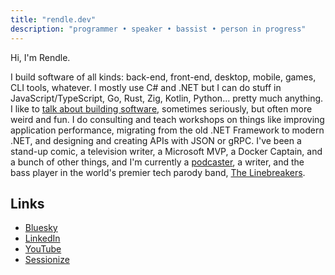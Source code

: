 ```yaml
---
title: "rendle.dev"
description: "programmer • speaker • bassist • person in progress"
---
```


Hi, I'm Rendle.

I build software of all kinds: back-end, front-end, desktop, mobile,
games, CLI tools, whatever. I mostly use C# and .NET but I can do stuff
in JavaScript/TypeScript, Go, Rust, Zig, Kotlin, Python... pretty much
anything. I like to
[talk about building software](/talks/), sometimes seriously,
but often more weird and fun. I do consulting and teach workshops on
things like improving application performance, migrating from the old
.NET Framework to modern .NET, and designing and creating APIs with
JSON or gRPC.
I've been a stand-up comic, a television writer, a Microsoft MVP,
a Docker Captain, and a bunch of other things, and I'm currently
a [podcaster](https://open.spotify.com/show/251OR8a0lxTzpjCwIL44KM),
a writer, and the bass player in the world's premier
tech parody band, [The Linebreakers](https://linebreakers.band).

## Links

- [Bluesky](https://bsky.app/profile/rendle.dev)
- [LinkedIn](https://www.linkedin.com/in/rendledotdev/)
- [YouTube](https://www.youtube.com/@TechBugsRockRoll)
- [Sessionize](https://sessionize.com/rendle/)

